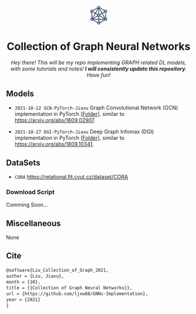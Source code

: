 <div align="center">
<a href="" target="_blank">
   <img src="src/image/logo.png" alt="repo logo" style="width:10%">
</a>

# Collection of Graph Neural Networks

_Hey there! This will be my repo implementing GRAPH related DL models, with some tutorials and notes! **I will consistently update this repository**. Have fun!_

</div>

## Models

- `2021-10-22 GCN-PyTorch-Jiaxu` Graph Convolutional Network (GCN) implementation in PyTorch [[Folder](./GCN-PyTorch-Jiaxu)], similar to https://arxiv.org/abs/1609.02907.

- `2021-10-27 DGI-PyTorch-Jiaxu` Deep Graph Infomax (DGI) implementation in PyTorch [[Folder](./DGI-PyTorch-Jiaxu)], similar to https://arxiv.org/abs/1809.10341.

## DataSets

- `CORA` https://relational.fit.cvut.cz/dataset/CORA

### Download Script

Comming Soon...

## Miscellaneous

None

## Cite
```
@software{Liu_Collection_of_Graph_2021,
author = {Liu, Jiaxu},
month = {10},
title = {{Collection of Graph Neural Networks}},
url = {https://github.com/ljxw88/GNNs-Implementation},
year = {2021}
}
```
